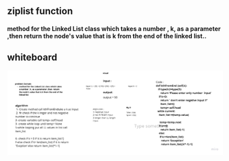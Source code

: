 ## ziplist function 

#### method for the Linked List class which takes a number , k, as a parameter ,then  return the node's value that is k from the end of the linked list..



## whiteboard 

![zip-list](./zip_list.jpg)